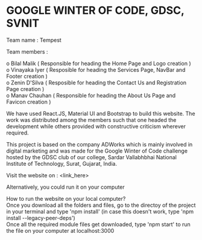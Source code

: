 # GOOGLE WINTER OF CODE, GDSC, SVNIT  

Team name : Tempest

Team members :  
   
o Bilal Malik  ( Responsible for heading the Home Page and Logo creation )<br>
o Vinayaka Iyer  ( Resposible for heading the Services Page, NavBar and Footer creation )<br>
o Zenin D'Silva  ( Resposible for heading the Contact Us and Registration Page creation )<br>
o Manav Chauhan  ( Responsible for heading the About Us Page and Favicon creation )<br>

We have used React.JS, Material UI and Bootstrap to build this website. The work was distributed among the members such that one headed the development while others provided with constructive criticism wherever required. 

This project is based on the company ADWorks which is mainly involved in digital marketing and was made for the Google Winter of Code challenge hosted by the GDSC club of our college, Sardar Vallabhbhai National Institute of Technology, Surat, Gujarat, India.

Visit the website on : <link_here>  

Alternatively, you could run it on your computer  

How to run the website on your local computer?   
Once you download all the folders and files, go to the directoy of the project in your terminal 
and type 'npm install' (in case this doesn't work, type 'npm install --legacy-peer-deps')    
Once all the required module files get downloaded, type 'npm start' to run the file on your computer at localhost:3000
